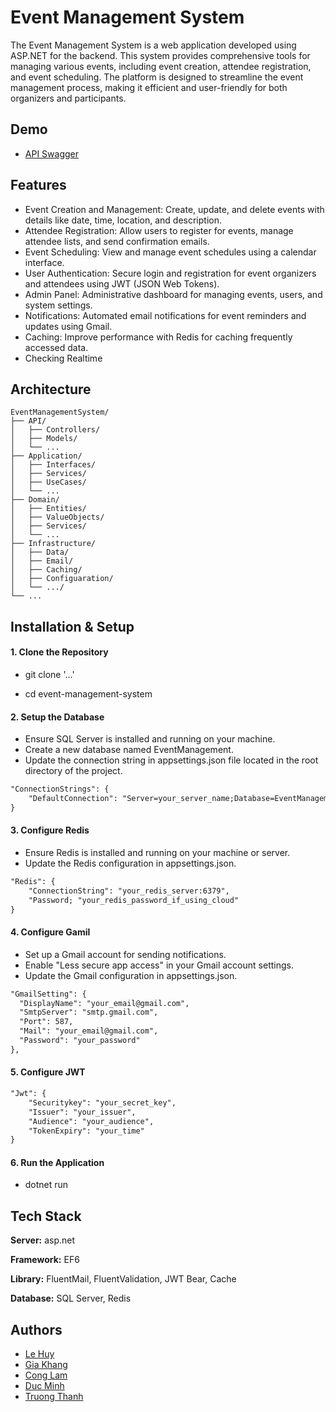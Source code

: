
# Event Management System

The Event Management System is a web application developed using ASP.NET for the backend. This system provides comprehensive tools for managing various events, including event creation, attendee registration, and event scheduling. The platform is designed to streamline the event management process, making it efficient and user-friendly for both organizers and participants.


## Demo

- [API Swagger](https://fpt-event-management.azurewebsites.net/swagger/index.html)


## Features

- Event Creation and Management: Create, update, and delete events with details like date, time, location, and description.
- Attendee Registration: Allow users to register for events, manage attendee lists, and send confirmation emails.
- Event Scheduling: View and manage event schedules using a calendar interface.
- User Authentication: Secure login and registration for event organizers and attendees using JWT (JSON Web Tokens).
- Admin Panel: Administrative dashboard for managing events, users, and system settings.
- Notifications: Automated email notifications for event reminders and updates using Gmail.
- Caching: Improve performance with Redis for caching frequently accessed data.
- Checking Realtime

## Architecture

````
EventManagementSystem/
├── API/
│   ├── Controllers/
│   ├── Models/
│   └── ...
├── Application/
│   ├── Interfaces/
│   ├── Services/
│   ├── UseCases/
│   └── ...
├── Domain/
│   ├── Entities/
│   ├── ValueObjects/
│   ├── Services/
│   └── ...
├── Infrastructure/
│   ├── Data/
│   ├── Email/
│   ├── Caching/
│   ├── Configuaration/
│   └── .../
└── ...
````
## Installation & Setup

#### 1. Clone the Repository

- git clone '...'

- cd event-management-system

#### 2. Setup the Database
- Ensure SQL Server is installed and running on your machine.
- Create a new database named EventManagement.
- Update the connection string in appsettings.json file located in the root directory of the project.

```html
"ConnectionStrings": {
    "DefaultConnection": "Server=your_server_name;Database=EventManagementDB;Trusted_Connection=True;"
}
```

#### 3. Configure Redis

- Ensure Redis is installed and running on your machine or server.
- Update the Redis configuration in appsettings.json.

```html
"Redis": {
    "ConnectionString": "your_redis_server:6379",
    "Password; "your_redis_password_if_using_cloud"
}

```

#### 4. Configure Gamil

- Set up a Gmail account for sending notifications.
- Enable "Less secure app access" in your Gmail account settings.
- Update the Gmail configuration in appsettings.json.


```html
"GmailSetting": {
  "DisplayName": "your_email@gmail.com",
  "SmtpServer": "smtp.gmail.com",
  "Port": 587,
  "Mail": "your_email@gmail.com",
  "Password": "your_password"
},

```

#### 5. Configure JWT

```html
"Jwt": {
    "Securitykey": "your_secret_key",
    "Issuer": "your_issuer",
    "Audience": "your_audience",
    "TokenExpiry": "your_time"
}
```

#### 6. Run the Application

- dotnet run

## Tech Stack

**Server:** asp.net

**Framework:** EF6

**Library:** FluentMail, FluentValidation, JWT Bear, Cache

**Database:** SQL Server, Redis

## Authors

- [Le Huy](https://github.com/MaxH2k3)
- [Gia Khang](https://github.com/giakhang3005)
- [Cong Lam](https://github.com/CongLam1806)
- [Duc Minh](https://github.com/Minhduc027)
- [Truong Thanh](https://github.com/truongthanhvu2337)
